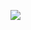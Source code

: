 
[<img src="http://azuredeploy.net/deploybutton.png"/>](https://portal.azure.cn/#create/Microsoft.Template/uri/https%3A%2F%2Fraw.githubusercontent.com%2Ftejaswinisuryaprakash%2Fazure-china%2Fmaster%2FmainDeploy.json)
